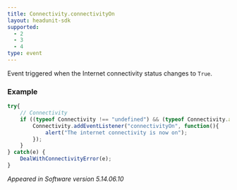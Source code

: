 ```yaml
---
title: Connectivity.connectivityOn
layout: headunit-sdk
supported:
  - 2
  - 3
  - 4
type: event
---
```

Event triggered when the Internet connectivity status changes to `True`.

### Example

```javascript
try{
	// Connectivity
	if ((typeof Connectivity !== "undefined") && (typeof Connectivity.addEventListener !== "undefined")) {
		Connectivity.addEventListener("connectivityOn", function(){
			alert("The internet connectivity is now on");
		});
	}
} catch(e) {
	DealWithConnectivityError(e);
}
```

*Appeared in Software version 5.14.06.10*